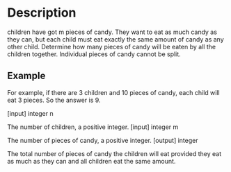 # Description

children have got m pieces of candy. They want to eat as much candy as they can, but each child must eat exactly the same amount of candy as any other child. Determine how many pieces of candy will be eaten by all the children together. Individual pieces of candy cannot be split.

## Example

For example, if there are 3 children and 10 pieces of candy, each child will eat 3 pieces. So the answer is 9.

[input] integer n

The number of children, a positive integer. [input] integer m

The number of pieces of candy, a positive integer. [output] integer

The total number of pieces of candy the children will eat provided they eat as much as they can and all children eat the same amount.
